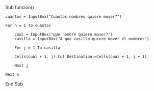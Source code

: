 Sub funcion()

    cuantos = InputBox("Cuantos nombres quiere mover?")

    For n = 1 To cuantos

        cual = InputBox("que nombre quiere mover?")
        casilla = InputBox("A que casilla quiere mover el nombre:")
        
        For j = 1 To casilla
        
        Cells(cual + 1, j).Cut Destination:=Cells(cual + 1, j + 1)
        
        Next j
        
    Next n

End Sub
